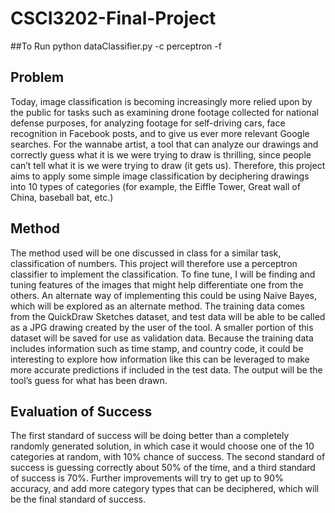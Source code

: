 # CSCI3202-Final-Project

##To Run
python  dataClassifier.py  -c  perceptron  -f

## Problem
Today, image classification is becoming increasingly more relied upon by the public for tasks
such as examining drone footage collected for national defense purposes, for analyzing footage
for self-driving cars, face recognition in Facebook posts, and to give us ever more relevant
Google searches. For the wannabe artist, a tool that can analyze our drawings and correctly
guess what it is we were trying to draw is thrilling, since people can’t tell what it is we were
trying to draw (it gets us). Therefore, this project aims to apply some simple image
classification by deciphering drawings into 10 types of categories (for example, the Eiffle Tower,
Great wall of China, baseball bat, etc.)
## Method
The method used will be one discussed in class for a similar task, classification of numbers.
This project will therefore use a perceptron classifier to implement the classification. To fine
tune, I will be finding and tuning features of the images that might help differentiate one from
the others. An alternate way of implementing this could be using Naive Bayes, which will be
explored as an alternate method. The training data comes from the QuickDraw Sketches
dataset, and test data will be able to be called as a JPG drawing created by the user of the tool.
A smaller portion of this dataset will be saved for use as validation data. Because the training
data includes information such as time stamp, and country code, it could be interesting to
explore how information like this can be leveraged to make more accurate predictions if
included in the test data. The output will be the tool’s guess for what has been drawn.
## Evaluation of Success
The first standard of success will be doing better than a completely randomly generated
solution, in which case it would choose one of the 10 categories at random, with 10% chance of
success. The second standard of success is guessing correctly about 50% of the time, and a
third standard of success is 70%. Further improvements will try to get up to 90% accuracy, and
add more category types that can be deciphered, which will be the final standard of success.

